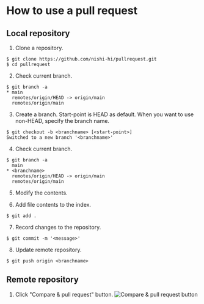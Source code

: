 # How to use a pull request
## Local repository

1. Clone a repository.
```
$ git clone https://github.com/nishi-hi/pullrequest.git
$ cd pullrequest
```

2. Check current branch.
```
$ git branch -a
* main
  remotes/origin/HEAD -> origin/main
  remotes/origin/main
```

3. Create a branch. Start-point is HEAD as default. When you want to use non-HEAD, specify the branch name.
```
$ git checkout -b <branchname> [<start-point>]
Switched to a new branch '<branchname>'
```

4. Check current branch.
```
$ git branch -a
  main
* <branchname>
  remotes/origin/HEAD -> origin/main
  remotes/origin/main
```

5. Modify the contents.

6. Add file contents to the index.
```
$ git add .
```

7. Record changes to the repository.
```
$ git commit -m '<message>'
```

8. Update remote repository.
```
$ git push origin <branchname>
```

## Remote repository
1. Click "Compare & pull request" button.
![Compare & pull request button](https://github.com/nishi-hi/pullrequest/images/pullrequest_01.jpg)
